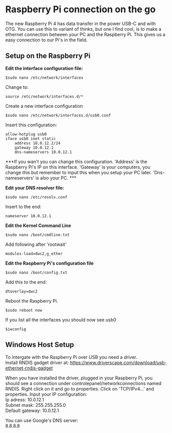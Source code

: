 # Raspberry Pi connection on the go 
The new Raspberry Pi 4 has data transfer in the power USB-C and with OTG. You can use this to variant of thinks, but one I find cool, is to make a ethernet connection between your PC and the Raspberry Pi. This gives us a easy connection to our Pi's in the field.

## Setup on the Raspberry Pi
**Edit the interface configuration file:**
```
$sudo nano /etc/network/interfaces
```
Change to:
```
source /etc/network/interfaces.d/*
```

Create a new interface configuration 
```
$sudo nano /etc/network/interfaces.d/usb0.conf
```
Insert this configuration:
```
allow-hotplug usb0
iface usb0 inet static
    address 10.0.12.2/24
    gateway 10.0.12.1
    dns-nameservers 10.0.12.1
```
***If you wan't you can change this configuration. 'Address' is the Raspberry Pi's IP on this interface. 'Gateway' is your computers, you change this but remember to input this when you setup your PC later. 'Dns-nameservers' is also your PC. ***  

**Edit your DNS resolver file:**
```
$sudo nano /etc/resolv.conf
```
Insert to the end:
```
nameserver 10.0.12.1
```

**Edit the Kernel Command Line**
```
$sudo nano /boot/cmdline.txt
```
Add following after 'rootwait'
```
modules-load=dwc2,g_ether
```

**Edit the Raspberry Pi's configuration file**
```
$sudo nano /boot/config.txt
```
Add this to the end:
```
dtoverlay=dwc2
```

Reboot the Raspberry Pi. 
```
$sudo reboot now
```
If you list all the interfaces you should now see usb0
```
$iwconfig
```

## Windows Host Setup
To intergate with the Raspberry Pi over USB you need a driver.  
Install RNDIS gadget driver at: https://www.driverscape.com/download/usb-ethernet-rndis-gadget

When you have installed the driver, plugged in your Raspberry Pi, you should see a connection under controlepanel/networkconnections named RNDIS. Right click on it and go to properties. Click on 'TCP/IPv4...' and properties. Input your IP configuration:  
Ip adress: 10.0.12.1  
Subnet mask: 255.255.255.0  
Default gateway: 10.0.12.1  

You can use Google's DNS server:  
8.8.8.8
